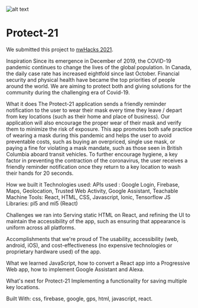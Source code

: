 ![alt text](https://res.cloudinary.com/valentinesalim/image/upload/v1597760826/Devpost_logo_copy1_teyq9n.jpg)
# Protect-21
We submitted this project to [nwHacks 2021](https://devpost.com/software/protect-21).


Inspiration
Since its emergence in December of 2019, the COVID-19 pandemic continues to change the lives of the global population. In Canada, the daily case rate has increased eightfold since last October. Financial security and physical health have became the top priorities of people around the world. We are aiming to protect both and giving solutions for the community during the challenging era of Covid-19.

What it does
The Protect-21 application sends a friendly reminder notification to the user to wear their mask every time they leave / depart from key locations (such as their home and place of business). Our application will also encourage the proper wear of their mask and verify them to minimize the risk of exposure. This app promotes both safe practice of wearing a mask during this pandemic and helps the user to avoid preventable costs, such as buying an overpriced, single use mask, or paying a fine for violating a mask mandate, such as those seen in British Columbia aboard transit vehicles. To further encourage hygiene, a key factor in preventing the contraction of the coronavirus, the user receives a friendly reminder notification once they return to a key location to wash their hands for 20 seconds.

How we built it
Technologies used:
APIs used : Google Login, Firebase, Maps, Geolocation, Trusted Web Activity, Google Assistant, Teachable Machine
Tools: React, HTML, CSS, Javascript, Ionic, Tensorflow JS
Libraries: pl5 and ml5 (React)

Challenges we ran into
Serving static HTML on React, and refining the UI to maintain the accessibility of the app, such as ensuring that appearance is uniform across all platforms.

Accomplishments that we're proud of
The usability, accessibility (web, android, iOS), and cost-effectiveness (no expensive technologies or proprietary hardware used) of the app.

What we learned
JavaScript, how to convert a React app into a Progressive Web app, how to implement Google Assistant and Alexa.

What's next for Protect-21
Implementing a functionality for saving multiple key locations.

Built With: css, firebase, google, gps, html, javascript, react.

  
  
  
  
  
